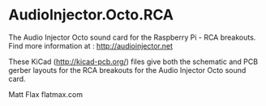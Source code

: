 # AudioInjector.Octo.RCA

The Audio Injector Octo sound card for the Raspberry Pi - RCA breakouts.
Find more information at : http://audioinjector.net

These KiCad (http://kicad-pcb.org/) files give both the schematic and PCB
gerber layouts for the RCA breakouts for the Audio Injector Octo sound
card.

Matt Flax
flatmax.com